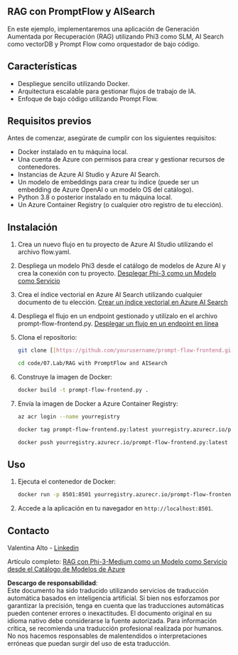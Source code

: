 ## RAG con PromptFlow y AISearch

En este ejemplo, implementaremos una aplicación de Generación Aumentada por Recuperación (RAG) utilizando Phi3 como SLM, AI Search como vectorDB y Prompt Flow como orquestador de bajo código.

## Características

- Despliegue sencillo utilizando Docker.
- Arquitectura escalable para gestionar flujos de trabajo de IA.
- Enfoque de bajo código utilizando Prompt Flow.

## Requisitos previos

Antes de comenzar, asegúrate de cumplir con los siguientes requisitos:

- Docker instalado en tu máquina local.
- Una cuenta de Azure con permisos para crear y gestionar recursos de contenedores.
- Instancias de Azure AI Studio y Azure AI Search.
- Un modelo de embeddings para crear tu índice (puede ser un embedding de Azure OpenAI o un modelo OS del catálogo).
- Python 3.8 o posterior instalado en tu máquina local.
- Un Azure Container Registry (o cualquier otro registro de tu elección).

## Instalación

1. Crea un nuevo flujo en tu proyecto de Azure AI Studio utilizando el archivo flow.yaml.
2. Despliega un modelo Phi3 desde el catálogo de modelos de Azure AI y crea la conexión con tu proyecto. [Desplegar Phi-3 como un Modelo como Servicio](https://learn.microsoft.com/azure/machine-learning/how-to-deploy-models-phi-3?view=azureml-api-2&tabs=phi-3-mini)
3. Crea el índice vectorial en Azure AI Search utilizando cualquier documento de tu elección. [Crear un índice vectorial en Azure AI Search](https://learn.microsoft.com/azure/search/search-how-to-create-search-index?tabs=portal)
4. Despliega el flujo en un endpoint gestionado y utilízalo en el archivo prompt-flow-frontend.py. [Desplegar un flujo en un endpoint en línea](https://learn.microsoft.com/azure/ai-studio/how-to/flow-deploy)
5. Clona el repositorio:

    ```sh
    git clone [[https://github.com/yourusername/prompt-flow-frontend.git](https://github.com/microsoft/Phi-3CookBook.git)](https://github.com/microsoft/Phi-3CookBook.git)
    
    cd code/07.Lab/RAG with PromptFlow and AISearch
    ```

6. Construye la imagen de Docker:

    ```sh
    docker build -t prompt-flow-frontend.py .
    ```

7. Envía la imagen de Docker a Azure Container Registry:

    ```sh
    az acr login --name yourregistry
    
    docker tag prompt-flow-frontend.py:latest yourregistry.azurecr.io/prompt-flow-frontend.py:latest
    
    docker push yourregistry.azurecr.io/prompt-flow-frontend.py:latest
    ```

## Uso

1. Ejecuta el contenedor de Docker:

    ```sh
    docker run -p 8501:8501 yourregistry.azurecr.io/prompt-flow-frontend.py:latest
    ```

2. Accede a la aplicación en tu navegador en `http://localhost:8501`.

## Contacto

Valentina Alto - [Linkedin](https://www.linkedin.com/in/valentina-alto-6a0590148/)

Artículo completo: [RAG con Phi-3-Medium como un Modelo como Servicio desde el Catálogo de Modelos de Azure](https://medium.com/@valentinaalto/rag-with-phi-3-medium-as-a-model-as-a-service-from-azure-model-catalog-62e1411948f3)

**Descargo de responsabilidad**:  
Este documento ha sido traducido utilizando servicios de traducción automática basados en inteligencia artificial. Si bien nos esforzamos por garantizar la precisión, tenga en cuenta que las traducciones automáticas pueden contener errores o inexactitudes. El documento original en su idioma nativo debe considerarse la fuente autorizada. Para información crítica, se recomienda una traducción profesional realizada por humanos. No nos hacemos responsables de malentendidos o interpretaciones erróneas que puedan surgir del uso de esta traducción.